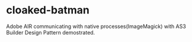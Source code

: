 cloaked-batman
==============

Adobe AIR communicating with native processes(ImageMagick) with AS3 Builder Design Pattern demostrated.
